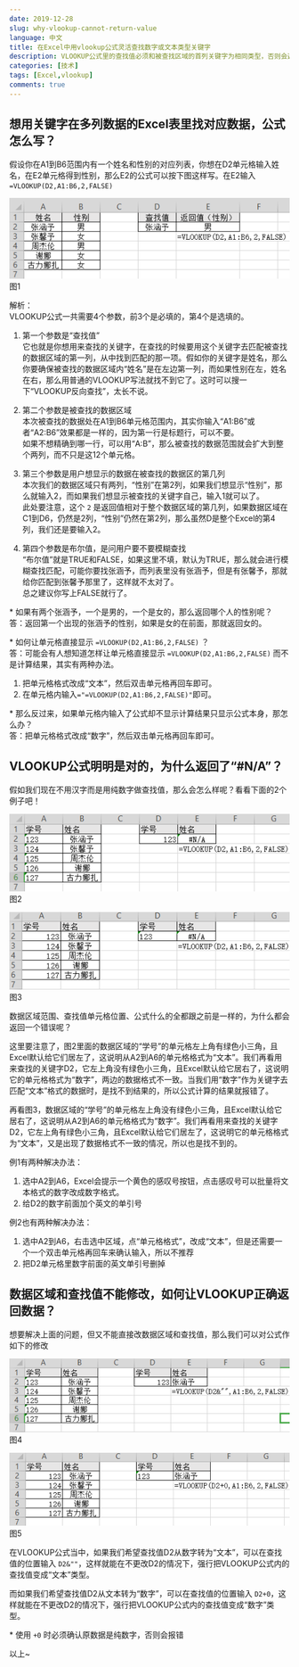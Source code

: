 ```yaml
---
date: 2019-12-28
slug: why-vlookup-cannot-return-value
language: 中文
title: 在Excel中用vlookup公式灵活查找数字或文本类型关键字
description: VLOOKUP公式里的查找值必须和被查找区域的首列关键字为相同类型，否则会返回“#N/A”，如果查找值是引用过来的，类型不同，此时可以强行转换类型，即可使VLOOKUP公式生效
categories: [技术]
tags: [Excel,vlookup]
comments: true
---
```


## 想用关键字在多列数据的Excel表里找对应数据，公式怎么写？

假设你在A1到B6范围内有一个姓名和性别的对应列表，你想在D2单元格输入姓名，在E2单元格得到性别，那么E2的公式可以按下图这样写。在E2输入 `=VLOOKUP(D2,A1:B6,2,FALSE)`

![vlookup01](/img/blog/2019-12-28/vlookup01.png)    
图1

解析：    
VLOOKUP公式一共需要4个参数，前3个是必填的，第4个是选填的。

1. 第一个参数是“查找值”    
它也就是你想用来查找的关键字，在查找的时候要用这个关键字去匹配被查找的数据区域的第一列，从中找到匹配的那一项。假如你的关键字是姓名，那么你要确保被查找的数据区域内“姓名”是在左边第一列，而如果性别在左，姓名在右，那么用普通的VLOOKUP写法就找不到它了。这时可以搜一下“VLOOKUP反向查找”，太长不说。

2. 第二个参数是被查找的数据区域    
本次被查找的数据处在A1到B6单元格范围内，其实你输入“A1:B6”或者“A2:B6”效果都是一样的，因为第一行是标题行，可以不要。    
如果不想精确到哪一行，可以用“A:B”，那么被查找的数据范围就会扩大到整个两列，而不只是这12个单元格。

3. 第三个参数是用户想显示的数据在被查找的数据区的第几列    
本次我们的数据区域只有两列，“性别”在第2列，如果我们想显示“性别”，那么就输入2，而如果我们想显示被查找的关键字自己，输入1就可以了。    
此处要注意，这个 `2` 是返回值相对于整个数据区域的第几列，如果数据区域在C1到D6，仍然是2列，“性别”仍然在第2列，那么虽然D是整个Excel的第4列，我们还是要输入2。

4. 第四个参数是布尔值，是问用户要不要模糊查找    
“布尔值”就是TRUE和FALSE，如果这里不填，默认为TRUE，那么就会进行模糊查找匹配，可能你要找张涵予，而列表里没有张涵予，但是有张馨予，那就给你匹配到张馨予那里了，这样就不太对了。    
总之建议你写上FALSE就行了。

\* 如果有两个张涵予，一个是男的，一个是女的，那么返回哪个人的性别呢？   
答：返回第一个出现的张涵予的性别，如果是女的在前面，那就返回女的。

\* 如何让单元格直接显示 `=VLOOKUP(D2,A1:B6,2,FALSE)` ？    
答：可能会有人想知道怎样让单元格直接显示 `=VLOOKUP(D2,A1:B6,2,FALSE)` 而不是计算结果，其实有两种办法。    
1. 把单元格格式改成“文本”，然后双击单元格再回车即可。
2. 在单元格内输入`="=VLOOKUP(D2,A1:B6,2,FALSE)"`即可。

\* 那么反过来，如果单元格内输入了公式却不显示计算结果只显示公式本身，那怎么办？    
答：把单元格格式改成“数字”，然后双击单元格再回车即可。

## VLOOKUP公式明明是对的，为什么返回了“#N/A”？

假如我们现在不用汉字而是用纯数字做查找值，那么会怎么样呢？看看下面的2个例子吧！

![vlookup02](/img/blog/2019-12-28/vlookup02.png)    
图2

![vlookup03](/img/blog/2019-12-28/vlookup03.png)    
图3

数据区域范围、查找值单元格位置、公式什么的全都跟之前是一样的，为什么都会返回一个错误呢？

这里要注意了，图2里面的数据区域的“学号”的单元格左上角有绿色小三角，且Excel默认给它们居左了，这说明从A2到A6的单元格格式为“文本”。我们再看用来查找的关键字D2，它左上角没有绿色小三角，且Excel默认给它居右了，这说明它的单元格格式为“数字”，两边的数据格式不一致。当我们用“数字”作为关键字去匹配“文本”格式的数据时，是找不到结果的，所以公式计算的结果就报错了。

再看图3，数据区域的“学号”的单元格左上角没有绿色小三角，且Excel默认给它居右了，这说明从A2到A6的单元格格式为“数字”。我们再看用来查找的关键字D2，它左上角有绿色小三角，且Excel默认给它们居左了，这说明它的单元格格式为“文本”，又是出现了数据格式不一致的情况，所以也是找不到的。

例1有两种解决办法：    
1. 选中A2到A6，Excel会提示一个黄色的感叹号按钮，点击感叹号可以批量将文本格式的数字改成数字格式。
2. 给D2的数字前面加个英文的单引号

例2也有两种解决办法：
1. 选中A2到A6，右击选中区域，点“单元格格式”，改成“文本”，但是还需要一个一个双击单元格再回车来确认输入，所以不推荐
2. 把D2单元格里数字前面的英文单引号删掉

## 数据区域和查找值不能修改，如何让VLOOKUP正确返回数据？

想要解决上面的问题，但又不能直接改数据区域和查找值，那么我们可以对公式作如下的修改

![vlookup04](/img/blog/2019-12-28/vlookup04.png)    
图4

![vlookup05](/img/blog/2019-12-28/vlookup05.png)    
图5

在VLOOKUP公式当中，如果我们希望查找值D2从数字转为“文本”，可以在查找值的位置输入 `D2&""`，这样就能在不更改D2的情况下，强行把VLOOKUP公式内的查找值变成“文本”类型。

而如果我们希望查找值D2从文本转为“数字”，可以在查找值的位置输入 `D2+0`，这样就能在不更改D2的情况下，强行把VLOOKUP公式内的查找值变成“数字”类型。

\* 使用 `+0` 时必须确认原数据是纯数字，否则会报错

以上~